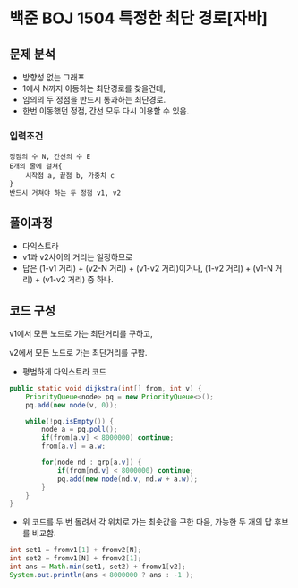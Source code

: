 # 백준 BOJ 1504 특정한 최단 경로[자바]

## 문제 분석

- 방향성 없는 그래프
- 1에서 N까지 이동하는 최단경로를 찾을건데,
- 임의의 두 정점을 반드시 통과하는 최단경로.
- 한번 이동했던 정점, 간선 모두 다시 이용할 수 있음.





### 입력조건

```
정점의 수 N, 간선의 수 E
E개의 줄에 걸쳐{
	시작점 a, 끝점 b, 가중치 c
}
반드시 거쳐야 하는 두 정점 v1, v2
```



## 풀이과정

- 다익스트라
- v1과 v2사이의 거리는 일정하므로
- 답은 (1-v1  거리) + (v2-N 거리) + (v1-v2 거리)이거나,
           (1-v2 거리) + (v1-N 거리) + (v1-v2 거리) 중 하나.





## 코드 구성

v1에서 모든 노드로 가는 최단거리를 구하고,

v2에서 모든 노드로 가는 최단거리를 구함.

- 평범하게 다익스트라 코드

```java
public static void dijkstra(int[] from, int v) {
    PriorityQueue<node> pq = new PriorityQueue<>();
    pq.add(new node(v, 0));

    while(!pq.isEmpty()) {
        node a = pq.poll();
        if(from[a.v] < 8000000) continue;
        from[a.v] = a.w; 

        for(node nd : grp[a.v]) {
            if(from[nd.v] < 8000000) continue;
            pq.add(new node(nd.v, nd.w + a.w));
        }
    }
}
```

- 위 코드를 두 번 돌려서 각 위치로 가는 최솟값을 구한 다음,
  가능한 두 개의 답 후보를 비교함.

```java
int set1 = fromv1[1] + fromv2[N];
int set2 = fromv1[N] + fromv2[1];
int ans = Math.min(set1, set2) + fromv1[v2];
System.out.println(ans < 8000000 ? ans : -1 );
```
